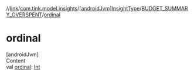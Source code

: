 //[link](../../../index.md)/[com.tink.model.insights](../../index.md)/[[androidJvm]InsightType](../index.md)/[BUDGET_SUMMARY_OVERSPENT](index.md)/[ordinal](ordinal.md)



# ordinal  
[androidJvm]  
Content  
val [ordinal](ordinal.md): [Int](https://kotlinlang.org/api/latest/jvm/stdlib/kotlin/-int/index.html)  



